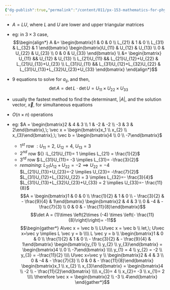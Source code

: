 ```yaml
---
{"dg-publish":true,"permalink":"/content/011/px-153-mathematics-for-physicists/term-2/px-153-k-linear-algebra/px-153-k9-lu-decomposition-method/","created":"2024-10-01T18:27:09.430+01:00","updated":"2024-11-26T19:40:24.151+00:00"}
---
```


- $A=LU$, where $L$ and $U$ are lower and upper triangular matrices
- eg: in $3\times3$ case, 
$$\begin{align*}
	A &= \begin{bmatrix}1 & 0 & 0 \\ L_{21} & 1 & 0 \\ L_{31} & L_{32} & 1 \end{bmatrix} \begin{bmatrix}U_{11} & U_{12} & U_{13} \\ 0 & U_{22} & U_{23} \\ 0 & 0 & U_{33} \end{bmatrix} \\
	&= \begin{bmatrix} U_{11} && U_{12} & U_{13} \\ L_{21}U_{11} && L_{21}U_{12}+U_{22} & L_{21}U_{13}+U_{23} \\ L_{31}U_{11} && L_{31}U_{12}+L_{32}U_{22} & L_{31}U_{13}+L_{32}U_{23}+U_{33} \end{bmatrix}
\end{align*}$$
- $9$ equations to solve for $a_{ij}$, and then, 
$$\det A = \det L \cdot \det U = U_{11}\times U_{22} \times U_{33}$$
- usually the fastest method to find the determinant, $|A|$, and the solution vector, $\vec x$, for simultaneous equations
- $O(n\times n)$ operations

- eg: $A = \begin{bmatrix}2 & 4 & 3 \\ 1 & -2 & -2 \\ -3 & 3 & 2\end{bmatrix},\; \vec x = \begin{bmatrix}x_1 \\ x_{2}  \\ x_{3}\end{bmatrix},\; \vec b = \begin{bmatrix}4 \\ 0 \\ -7\end{bmatrix}$
	- $1^{st}$ row ${} :U_{11}=2$, $U_{12}=4$, $U_{13}=3$
	- $2^{nd}$ row ${} :L_{21}U_{11}= 1 \implies L_{21} = \frac{1}{2}$ 
	- $3^{rd}$ row $:L_{31}U_{11}= -3 \implies L_{31}= -\frac{3}{2}$
	- *remaining*:
		$L_{21}U_{12}+ U_{22}=-2 \implies U_{22}=-4$
		$L_{21}U_{13}+U_{23}=-2 \implies U_{23}= -\frac{7}{2}$
		$L_{31}U_{12}+L_{32}U_{22} = 3 \implies L_{32}=- \frac{3}{4}$
		$L_{31}U_{13}+L_{32}U_{23}+U_{33} = 2 \implies U_{33}=- \frac{11}{8}$
$$A = \begin{bmatrix}1 & 0 & 0 \\ \frac{1}{2} & 1 & 0 \\ - \frac{3}{2} & - \frac{9}{4} & 1\end{bmatrix} \begin{bmatrix}2 & 4 & 3 \\ 0 & -4 & - \frac{7}{3} \\ 0 & 0 & - \frac{11}{8}\end{bmatrix}$$
$$\det A = (1)\times \left(2\times (-4) \times \left(- \frac{11}{8}\right)\right)= -11$$
$$\begin{gather*}
	A\vec x = \vec b \\
	LU\vec x = \vec b \\
	let,\; U\vec x=\vec y \implies L \vec y = b  \\\\
	L \vec y = b \\
	\begin{bmatrix}1 & 0 & 0 \\ \frac{1}{2} & 1 & 0 \\ - \frac{3}{2} & - \frac{9}{4} & 1\end{bmatrix} \begin{bmatrix}y_{1} \\ y_{2} \\ y_{3}\end{bmatrix} = \begin{bmatrix}4 \\ 0 \\ -7\end{bmatrix} \\\\
	y_{1} = 4 \\
	y_{2} = -2 \\
	y_{3} = -\frac{11}{2} \\\\
	U\vec x=\vec y \\
	\begin{bmatrix}2 & 4 & 3 \\ 0 & -4 & - \frac{7}{3} \\ 0 & 0 & - \frac{11}{8}\end{bmatrix} \begin{bmatrix}x_1 \\ x_{2}  \\ x_{3}\end{bmatrix} = \begin{bmatrix}4 \\ -2 \\ - \frac{11}{2}\end{bmatrix} \\\\
	x_{3}= 4 \\
	x_{2}= -3 \\
	x_{1}= 2 \\\\
	\therefore \vec x = \begin{bmatrix}2 \\ -3 \\ 4\end{bmatrix}
\end{gather*}$$
